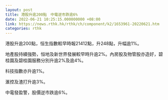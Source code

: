 ```yaml
---
layout: post
title: 港股升逾200點　中電逆市跌逾6%
date: 2022-06-21 10:25:15.000000000 +08:00
link: https://news.rthk.hk/rthk/ch/component/k2/1653961-20220621.htm
categories: rthk
---
```


港股升逾200點，恒生指數較早時報21412點，升248點，升幅逾1%。

地產股持續強勢，恒地及新世界發展較早時升逾2%。內房股及物管股亦造好，碧桂園及碧桂園服務分別升逾2%及逾4%。

科技指數亦升逾1%。

滙控及渣打升逾3%。

中電發盈警，股價逆市跌逾6%。
